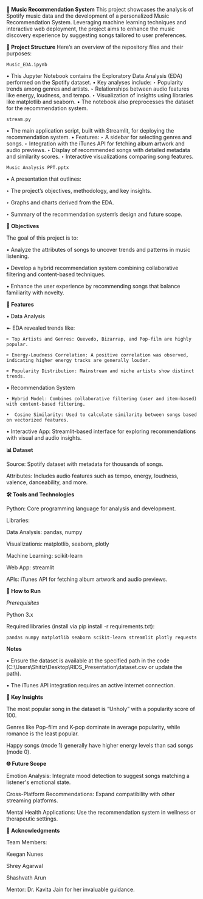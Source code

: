 **🎵 Music Recommendation System**
This project showcases the analysis of Spotify music data and the development of a personalized Music Recommendation System. Leveraging machine learning techniques and interactive web deployment, the project aims to enhance the music discovery experience by suggesting songs tailored to user preferences.

**📂 Project Structure**
Here’s an overview of the repository files and their purposes:

`Music_EDA.ipynb`

• This Jupyter Notebook contains the Exploratory Data Analysis (EDA) performed on the Spotify dataset.
• Key analyses include:
  ‣  Popularity trends among genres and artists.
  ‣  Relationships between audio features like energy, loudness, and tempo.
  ‣  Visualization of insights using libraries like matplotlib and seaborn.
• The notebook also preprocesses the dataset for the recommendation system.

`stream.py`

• The main application script, built with Streamlit, for deploying the recommendation system.
• Features:
  ‣  A sidebar for selecting genres and songs.
  ‣  Integration with the iTunes API for fetching album artwork and audio previews.
  ‣  Display of recommended songs with detailed metadata and similarity scores.
  ‣  Interactive visualizations comparing song features.
  
`Music Analysis PPT.pptx`

• A presentation that outlines:

  ‣  The project’s objectives, methodology, and key insights.
  
  ‣  Graphs and charts derived from the EDA.
  
  ‣  Summary of the recommendation system’s design and future scope.
  
**🎯 Objectives**

The goal of this project is to:

• Analyze the attributes of songs to uncover trends and patterns in music listening.

• Develop a hybrid recommendation system combining collaborative filtering and content-based techniques.

• Enhance the user experience by recommending songs that balance familiarity with novelty.

**🚀 Features**

• Data Analysis 

➼ EDA revealed trends like:

    ➼ Top Artists and Genres: Quevedo, Bizarrap, and Pop-film are highly popular.
    
    ➼ Energy-Loudness Correlation: A positive correlation was observed, indicating higher energy tracks are generally louder.
    
    ➼ Popularity Distribution: Mainstream and niche artists show distinct trends.
    
•  Recommendation System

    • Hybrid Model: Combines collaborative filtering (user and item-based) with content-based filtering.
    
    •  Cosine Similarity: Used to calculate similarity between songs based on vectorized features.
    
• Interactive App: Streamlit-based interface for exploring recommendations with visual and audio insights.


**📊 Dataset**

Source: Spotify dataset with metadata for thousands of songs.

Attributes: Includes audio features such as tempo, energy, loudness, valence, danceability, and more.


**🛠️ Tools and Technologies**

Python: Core programming language for analysis and development.

Libraries:

Data Analysis: pandas, numpy

Visualizations: matplotlib, seaborn, plotly

Machine Learning: scikit-learn

Web App: streamlit

APIs: iTunes API for fetching album artwork and audio previews.


**📝 How to Run**

*Prerequisites*

Python 3.x

Required libraries (install via pip install -r requirements.txt):

`pandas
numpy
matplotlib
seaborn
scikit-learn
streamlit
plotly
requests`

**Notes**

• Ensure the dataset is available at the specified path in the code (C:\\Users\\Shitiz\\Desktop\\RIDS_Presentation\\dataset.csv or update the path).

• The iTunes API integration requires an active internet connection.

**🔑 Key Insights**

The most popular song in the dataset is “Unholy” with a popularity score of 100.

Genres like Pop-film and K-pop dominate in average popularity, while romance is the least popular.

Happy songs (mode 1) generally have higher energy levels than sad songs (mode 0).

**🌐 Future Scope**

Emotion Analysis: Integrate mood detection to suggest songs matching a listener's emotional state.

Cross-Platform Recommendations: Expand compatibility with other streaming platforms.

Mental Health Applications: Use the recommendation system in wellness or therapeutic settings.


**🙏 Acknowledgments**

Team Members:

Keegan Nunes

Shrey Agarwal

Shashvath Arun

Mentor: Dr. Kavita Jain for her invaluable guidance.
